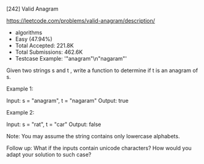 [242] Valid Anagram  

https://leetcode.com/problems/valid-anagram/description/

* algorithms
* Easy (47.94%)
* Total Accepted:    221.8K
* Total Submissions: 462.6K
* Testcase Example:  '"anagram"\n"nagaram"'

Given two strings s and t , write a function to determine if t is an anagram of s.

Example 1:


Input: s = "anagram", t = "nagaram"
Output: true


Example 2:


Input: s = "rat", t = "car"
Output: false


Note:
You may assume the string contains only lowercase alphabets.

Follow up:
What if the inputs contain unicode characters? How would you adapt your solution to such case?

